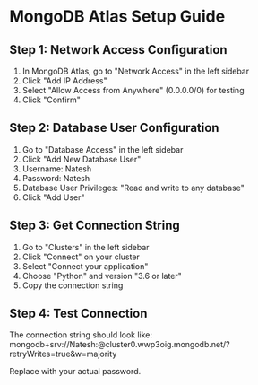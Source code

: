 # MongoDB Atlas Setup Guide

## Step 1: Network Access Configuration
1. In MongoDB Atlas, go to "Network Access" in the left sidebar
2. Click "Add IP Address"
3. Select "Allow Access from Anywhere" (0.0.0.0/0) for testing
4. Click "Confirm"

## Step 2: Database User Configuration
1. Go to "Database Access" in the left sidebar
2. Click "Add New Database User"
3. Username: Natesh
4. Password: Natesh
5. Database User Privileges: "Read and write to any database"
6. Click "Add User"

## Step 3: Get Connection String
1. Go to "Clusters" in the left sidebar
2. Click "Connect" on your cluster
3. Select "Connect your application"
4. Choose "Python" and version "3.6 or later"
5. Copy the connection string

## Step 4: Test Connection
The connection string should look like:
mongodb+srv://Natesh:<password>@cluster0.wwp3oig.mongodb.net/?retryWrites=true&w=majority

Replace <password> with your actual password.